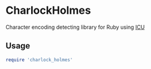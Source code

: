 # CharlockHolmes

Character encoding detecting library for Ruby using [ICU](http://site.icu-project.org/)

## Usage

``` ruby
require 'charlock_holmes'

```